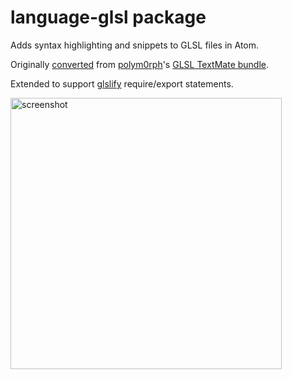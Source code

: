 # language-glsl package

Adds syntax highlighting and snippets to GLSL files in Atom.

Originally
[converted](http://atom.io/docs/latest/converting-a-text-mate-bundle)
from [polym0rph](https://github.com/polym0rph)'s
[GLSL TextMate bundle](https://github.com/polym0rph/GLSL.tmbundle).

Extended to support [glslify](http://github.com/stackgl/glslify) require/export
statements.

<img src="https://cl.ly/2S402M3x1602/screenshot.png" alt="screenshot" width="434">
